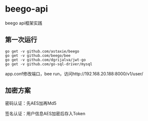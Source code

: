 # beego-api
beego api框架实践

## 第一次运行
```shell
go get -v github.com/astaxie/beego
go get -v github.com/beego/bee
go get -v github.com/dgrijalva/jwt-go
go get -v github.com/go-sql-driver/mysql
```
app.conf修改端口，bee run，访问http://192.168.20.188:8000/v1/user/

## 加密方案
密码认证：先AES加再Md5

签名认证：用户信息AES加密后存入Token
